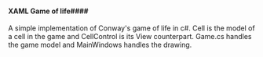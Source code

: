 #### XAML Game of life####
A simple implementation of Conway's game of life in c#.
Cell is the model of a cell in the game and CellControl is its View counterpart. Game.cs handles the game model and MainWindows handles the drawing.
